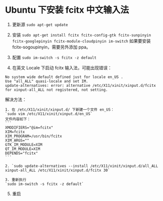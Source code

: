 ﻿# Ubuntu 下安装 fcitx 中文输入法

1. 更新源
`sudo apt-get update`

2. 安装
`sudo apt-get install fcitx fcitx-config-gtk fcitx-sunpinyin fcitx-googlepinyin fcitx-module-cloudpinyin im-switch`
如果要安装 fcitx-sogoupinyin，需要另外添加 ppa。

3. 配置
`sudo im-switch -s fcitx -z default`

4. 在英文 Locale 下启动 fcitx 输入法，可能出现错误：
```
No system wide default defined just for locale en_US .
Use "all_ALL" quasi-locale and set IM.
update-alternatives: error: alternative /etc/X11/xinit/xinput.d/fcitx for xinput-all_ALL not registered, not setting.
```
解决方法：

    1. 在 /etc/X11/xinit/xinput.d/ 下新建一个文件 en_US：
    `sudo vim /etc/X11/xinit/xinput.d/en_US`
    文件内容如下：
    ```
    XMODIFIERS="@im=fcitx"
    XIM=fcitx
    XIM_PROGRAM=/usr/bin/fcitx
    XIM_ARGS=""
    GTK_IM_MODULE=XIM
    QT_IM_MODULE=XIM
    DEPENDS="fcitx"
    ```

    2. `sudo update-alternatives --install /etc/X11/xinit/xinput.d/all_ALL xinput-all_ALL /etc/X11/xinit/xinput.d/fcitx 30`

    3. 重新执行
    `sudo im-switch -s fcitx -z default`

5. 重启
